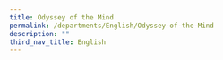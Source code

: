 ```yaml
---
title: Odyssey of the Mind
permalink: /departments/English/Odyssey-of-the-Mind
description: ""
third_nav_title: English
---
```

